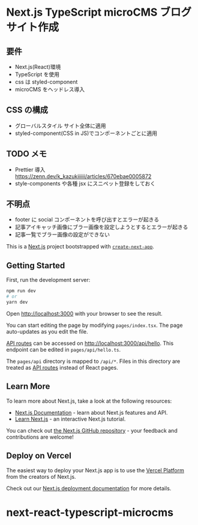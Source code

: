 # Next.js TypeScript microCMS ブログサイト作成

## 要件

- Next.js(React)環境
- TypeScript を使用
- css は styled-component
- microCMS をヘッドレス導入

## CSS の構成

- グローバルスタイル サイト全体に適用
- styled-component(CSS in JS)でコンポーネントごとに適用

## TODO メモ

- Prettier 導入  
  https://zenn.dev/k_kazukiiiiii/articles/670ebae0005872
- style-components や各種 jsx にスニペット登録をしておく

## 不明点

- footer に social コンポーネントを呼び出すとエラーが起きる
- 記事アイキャッチ画像にブラー画像を設定しようとするとエラーが起きる
- 記事一覧でブラー画像の設定ができない

This is a [Next.js](https://nextjs.org/) project bootstrapped with [`create-next-app`](https://github.com/vercel/next.js/tree/canary/packages/create-next-app).

## Getting Started

First, run the development server:

```bash
npm run dev
# or
yarn dev
```

Open [http://localhost:3000](http://localhost:3000) with your browser to see the result.

You can start editing the page by modifying `pages/index.tsx`. The page auto-updates as you edit the file.

[API routes](https://nextjs.org/docs/api-routes/introduction) can be accessed on [http://localhost:3000/api/hello](http://localhost:3000/api/hello). This endpoint can be edited in `pages/api/hello.ts`.

The `pages/api` directory is mapped to `/api/*`. Files in this directory are treated as [API routes](https://nextjs.org/docs/api-routes/introduction) instead of React pages.

## Learn More

To learn more about Next.js, take a look at the following resources:

- [Next.js Documentation](https://nextjs.org/docs) - learn about Next.js features and API.
- [Learn Next.js](https://nextjs.org/learn) - an interactive Next.js tutorial.

You can check out [the Next.js GitHub repository](https://github.com/vercel/next.js/) - your feedback and contributions are welcome!

## Deploy on Vercel

The easiest way to deploy your Next.js app is to use the [Vercel Platform](https://vercel.com/new?utm_medium=default-template&filter=next.js&utm_source=create-next-app&utm_campaign=create-next-app-readme) from the creators of Next.js.

Check out our [Next.js deployment documentation](https://nextjs.org/docs/deployment) for more details.

# next-react-typescript-microcms
